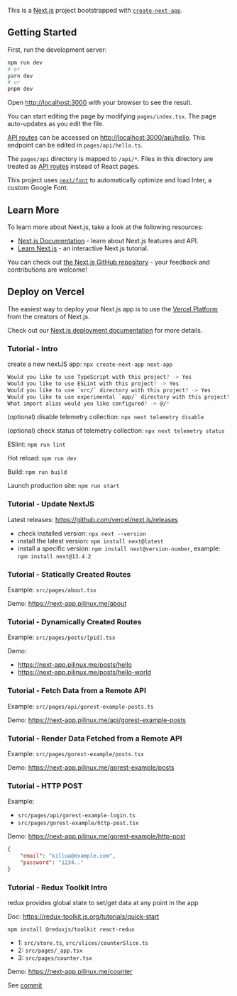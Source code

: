 This is a [Next.js](https://nextjs.org/) project bootstrapped with [`create-next-app`](https://github.com/vercel/next.js/tree/canary/packages/create-next-app).

## Getting Started

First, run the development server:

```bash
npm run dev
# or
yarn dev
# or
pnpm dev
```

Open [http://localhost:3000](http://localhost:3000) with your browser to see the result.

You can start editing the page by modifying `pages/index.tsx`. The page auto-updates as you edit the file.

[API routes](https://nextjs.org/docs/api-routes/introduction) can be accessed on [http://localhost:3000/api/hello](http://localhost:3000/api/hello). This endpoint can be edited in `pages/api/hello.ts`.

The `pages/api` directory is mapped to `/api/*`. Files in this directory are treated as [API routes](https://nextjs.org/docs/api-routes/introduction) instead of React pages.

This project uses [`next/font`](https://nextjs.org/docs/basic-features/font-optimization) to automatically optimize and load Inter, a custom Google Font.

## Learn More

To learn more about Next.js, take a look at the following resources:

- [Next.js Documentation](https://nextjs.org/docs) - learn about Next.js features and API.
- [Learn Next.js](https://nextjs.org/learn) - an interactive Next.js tutorial.

You can check out [the Next.js GitHub repository](https://github.com/vercel/next.js/) - your feedback and contributions are welcome!

## Deploy on Vercel

The easiest way to deploy your Next.js app is to use the [Vercel Platform](https://vercel.com/new?utm_medium=default-template&filter=next.js&utm_source=create-next-app&utm_campaign=create-next-app-readme) from the creators of Next.js.

Check out our [Next.js deployment documentation](https://nextjs.org/docs/deployment) for more details.

### Tutorial - Intro

create a new nextJS app: `npx create-next-app next-app`

```bash
Would you like to use TypeScript with this project? -> Yes
Would you like to use ESLint with this project? -> Yes
Would you like to use `src/` directory with this project? -> Yes
Would you like to use experimental `app/` directory with this project? -> no
What import alias would you like configured? -> @/*
```

(optional) disable telemetry collection: `npx next telemetry disable`

(optional) check status of telemetry collection: `npx next telemetry status`

ESlint: `npm run lint`

Hot reload: `npm run dev`

Build: `npm run build`

Launch production site: `npm run start`

### Tutorial - Update NextJS

Latest releases: https://github.com/vercel/next.js/releases

- check installed version: `npx next --version`
- install the latest version: `npm install next@latest`
- install a specific version: `npm install next@version-number`, example: `npm install next@13.4.2`

### Tutorial - Statically Created Routes

Example: `src/pages/about.tsx`

Demo: https://next-app.pilinux.me/about

### Tutorial - Dynamically Created Routes

Example: `src/pages/posts/[pid].tsx`

Demo:
- https://next-app.pilinux.me/posts/hello
- https://next-app.pilinux.me/posts/hello-world

### Tutorial - Fetch Data from a Remote API

Example: `src/pages/api/gorest-example-posts.ts`

Demo: https://next-app.pilinux.me/api/gorest-example-posts

### Tutorial - Render Data Fetched from a Remote API

Example: `src/pages/gorest-example/posts.tsx`

Demo: https://next-app.pilinux.me/gorest-example/posts

### Tutorial - HTTP POST

Example:
- `src/pages/api/gorest-example-login.ts`
- `src/pages/gorest-example/http-post.tsx`

Demo: https://next-app.pilinux.me/gorest-example/http-post

```JSON
{
    "email": "killua@example.com",
    "password": "1234.."
}
```

### Tutorial - Redux Toolkit Intro

redux provides global state to set/get data at any point in the app

Doc: https://redux-toolkit.js.org/tutorials/quick-start

`npm install @reduxjs/toolkit react-redux`

- 1: `src/store.ts`, `src/slices/counterSlice.ts`
- 2: `src/pages/_app.tsx`
- 3: `src/pages/counter.tsx`

Demo: https://next-app.pilinux.me/counter

See [commit](https://github.com/pilinux/next-app/commit/c7b9fd2)

